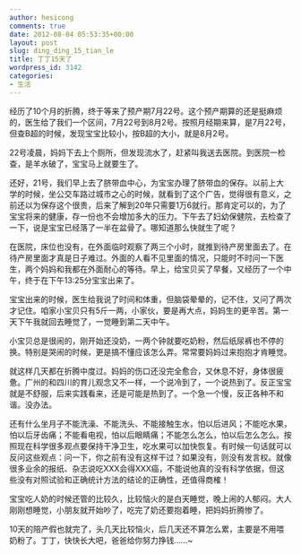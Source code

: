 ```yaml
---
author: hesicong
comments: true
date: 2012-08-04 05:53:35+00:00
layout: post
slug: ding_ding_15_tian_le
title: 丁丁15天了
wordpress_id: 3142
categories:
- 生活
---
```


经历了10个月的折腾，终于等来了预产期7月22号。这个预产期算的还是挺麻烦的，医生给了我们一个区间，7月22号到8月2号。按照月经期来算，是7月22号，但查B超的时候，发现宝宝比较小，按B超的大小，就是8月2号。

22号凌晨，妈妈下去上个厕所，但发现流水了，赶紧叫我送去医院。到医院一检查，是羊水破了，宝宝马上就要生了。

还好，21号，我们早上去了脐带血中心，为宝宝办理了脐带血的保存。以前上大学的时候，坐公交车路过城市之心的时候，就看到了这个广告，觉得很有意义，之前还以为保存这个很贵，后来了解到20年只需要1万6就行。那肯定可以的，为了宝宝将来的健康，存一份也不会增加多大的压力。下午去了妇幼保健院，去检查了一下，说是宝宝已经落了一半在盆骨了。哪知道那么快就生了呢？

在医院，床位也没有，在外面临时观察了两三个小时，就推到待产房里面去了。在待产房里面才真是日子难过。外面的人看不见里面的情况，只能时不时问一下医生，两个妈妈和我都在外面耐心的等待。早上，给宝贝买了早餐，又经历了一个中午，终于在下午13:25分宝宝出来了。

宝宝出来的时候，医生给我说了时间和体重，但脑袋晕晕的，记不住，又问了两次才记住。咱家小宝贝只有5斤一两，小家伙，要是再大点，妈妈生的更辛苦。第一天下午我就回去睡觉了，一觉睡到第二天中午。

小宝贝总是很闹的，刚开始还没奶，一两个钟就要吃奶粉，然后纸尿裤也不停的换。特别是哭闹的时候，更是搞不懂应该怎么弄。常常要妈妈过来抱抱才肯睡觉。

就这样几天都在折腾中度过。妈妈的伤口还没完全愈合，又休息不好，身体很疲惫。广州的和四川的育儿观念又不一样，一个说冷到了，一个说热到了。反正宝宝就是不舒服，后来实践看来，还是可能是热到了。一个急一个慢，反正各种不和谐。没办法。

还有什么坐月子不能洗澡、不能洗头、不能接触生水，怕以后进风；不能吃水果，怕以后牙齿痛；不能看电视，怕以后眼睛痛；不能怎么怎么，怕以后怎么怎么。按照现在科学很多观点要保持干净卫生，吃水果可以加快恢复。有时候一句话就可以反问这些观点：问一下，你之前有没有这样干过？如果没有，则没有发言权。就像很多业余的报纸、杂志说吃XXX会得XXX癌，不能说他真的没有科学依据，但这些没有对照试验和正确统计方法的结论的正确性，还值得商榷！

宝宝吃人奶的时候还管的比较久，比较恼火的是白天睡觉，晚上闹的人郁闷。大人刚刚想睡觉，小朋友就开始吵了，吃完了奶还要抱着睡，把妈妈折腾惨了。

10天的陪产假也就完了，头几天比较恼火，后几天还不算怎么累，主要是不用喂奶粉了。丁丁，快快长大吧，爸爸给你努力挣钱……~
